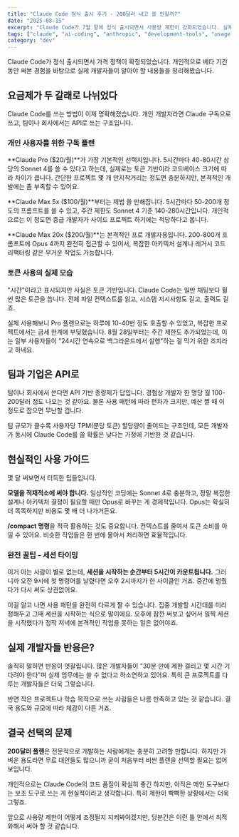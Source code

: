 ```yaml
---
title: "Claude Code 정식 출시 후기 - 200달러 내고 쓸 만할까?"
date: "2025-08-15"
excerpt: "Claude Code가 7월 말에 정식 출시되면서 사용량 제한이 강화되었습니다. 실제 개발자들에게 미치는 영향과 새로운 기능들을 솔직하게 분석해봤습니다."
tags: ["claude", "ai-coding", "anthropic", "development-tools", "usage-limits"]
category: "dev"
---
```


Claude Code가 정식 출시되면서 가격 정책이 확정되었습니다. 개인적으로 베타 기간 동안 써본 경험을 바탕으로 실제 개발자들이 알아야 할 내용들을 정리해봤습니다.

## 요금제가 두 갈래로 나뉘었다

Claude Code를 쓰는 방법이 이제 명확해졌습니다. 개인 개발자라면 Claude 구독으로 쓰고, 팀이나 회사에서는 API로 쓰는 구조입니다.

### 개인 사용자를 위한 구독 플랜

**Claude Pro ($20/월)**가 가장 기본적인 선택지입니다. 5시간마다 40-80시간 상당의 Sonnet 4를 쓸 수 있다고 하는데, 실제로는 토큰 기반이라 코드베이스 크기에 따라 차이가 큽니다. 간단한 프로젝트 몇 개 만지작거리는 정도면 충분하지만, 본격적인 개발에는 좀 부족할 수 있어요.

**Claude Max 5x ($100/월)**부터는 제법 쓸 만해집니다. 5시간마다 50-200개 정도의 프롬프트를 쓸 수 있고, 주간 제한도 Sonnet 4 기준 140-280시간입니다. 개인적으로는 이 정도면 중급 개발자가 사이드 프로젝트 하기에는 적당하다고 봅니다.

**Claude Max 20x ($200/월)**는 본격적인 프로 개발자용입니다. 200-800개 프롬프트에 Opus 4까지 완전히 접근할 수 있어서, 복잡한 아키텍처 설계나 레거시 코드 리팩터링 같은 무거운 작업도 가능합니다.

### 토큰 사용의 실제 모습

"시간"이라고 표시되지만 사실은 토큰 기반입니다. Claude Code는 일반 채팅보다 훨씬 많은 토큰을 씁니다. 전체 파일 컨텍스트를 읽고, 시스템 지시사항도 길고, 출력도 길죠. 

실제 사용해보니 Pro 플랜으로는 하루에 10-40번 정도 호출할 수 있었고, 복잡한 프로젝트에서는 금세 한계에 부딪혔습니다. 8월 28일부터는 주간 제한도 추가되었는데, 이는 일부 사용자들이 "24시간 연속으로 백그라운드에서 실행"하는 걸 막기 위한 조치라고 하네요.

## 팀과 기업은 API로

팀이나 회사에서 쓴다면 API 기반 종량제가 답입니다. 경험상 개발자 한 명당 월 100-200달러 정도 나오는 것 같아요. 물론 사용 패턴에 따라 편차가 크지만, 예산 짤 때 이 정도로 잡으면 무난할 겁니다.

팀 규모가 클수록 사용자당 TPM(분당 토큰) 할당량이 줄어드는 구조인데, 모든 개발자가 동시에 Claude Code를 쓸 확률은 낮다는 가정에 기반한 것 같습니다.

## 현실적인 사용 가이드

몇 달 써보면서 터득한 팁들입니다.

**모델을 적재적소에 써야 합니다.** 일상적인 코딩에는 Sonnet 4로 충분하고, 정말 복잡한 설계나 아키텍처 결정이 필요할 때만 Opus로 바꾸는 게 경제적입니다. Opus는 확실히 더 똑똑하지만 비용도 몇 배 더 나가거든요.

**/compact 명령**을 적극 활용하는 것도 중요합니다. 컨텍스트를 줄여서 토큰 소비를 아낄 수 있어요. 비슷한 작업들은 한 번에 몰아서 처리하면 효율적입니다.

### 완전 꿀팁 - 세션 타이밍

이거 아는 사람이 별로 없는데, **세션을 시작하는 순간부터 5시간이 카운트됩니다.** 그러니까 오전 9시에 첫 명령어를 날렸다면 오후 2시까지가 한 사이클인 거죠. 중간에 멈췄다가 다시 써도 상관없어요.

이걸 알고 나면 사용 패턴을 완전히 다르게 짤 수 있습니다. 집중 개발할 시간대를 미리 정해두고 그때 세션을 시작하는 식으로 말이에요. 오후에 잠깐 써보고 싶어서 일찍 세션을 시작했다가 정작 저녁에 본격적인 작업을 못하는 일은 없어야죠.

## 실제 개발자들 반응은?

솔직히 말하면 반응이 엇갈립니다. 많은 개발자들이 "30분 만에 제한 걸리고 몇 시간 기다려야 한다"며 실제 업무에는 쓸 수 없다고 하소연하고 있어요. 특히 큰 프로젝트를 다루는 개발자들은 더욱 그렇습니다.

반면 작은 프로젝트나 학습 목적으로 쓰는 사람들은 나름 만족하고 있는 것 같습니다. 결국 용도와 규모에 따라 체감이 다른 거죠.

## 결국 선택의 문제

**200달러 플랜**은 전문적으로 개발하는 사람에게는 충분히 고려할 만합니다. 하지만 가벼운 용도라면 무료 대안들도 많으니까 굳이 처음부터 비싼 플랜을 선택할 필요는 없어 보입니다.

개인적으로는 Claude Code의 코드 품질이 확실히 좋긴 하지만, 아직은 메인 도구보다는 보조 도구로 쓰는 게 현실적이라고 생각합니다. 특히 제한이 빡빡한 상황에서는 더욱 그렇죠.

앞으로 사용량 제한이 어떻게 조정될지 지켜봐야겠지만, 당분간은 이런 틀 안에서 최적화해서 써야 할 것 같습니다.
